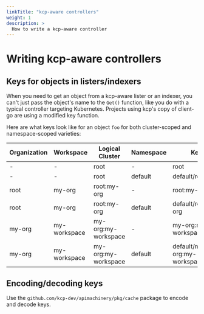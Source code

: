 ```yaml
---
linkTitle: "kcp-aware controllers"
weight: 1
description: >
  How to write a kcp-aware controller
---
```


# Writing kcp-aware controllers

## Keys for objects in listers/indexers

When you need to get an object from a kcp-aware lister or an indexer, you can't just pass the object's name to the
`Get()` function, like you do with a typical controller targeting Kubernetes. Projects using kcp's copy of client-go
are using a modified key function.

Here are what keys look like for an object `foo` for both cluster-scoped and namespace-scoped varieties:

|Organization|Workspace|Logical Cluster|Namespace|Key|
|-|-|-|-|-|
|-|-|root|-|root|foo|
|-|-|root|default|default/root|foo|
|root|my-org|root:my-org|-|root:my-org|foo|
|root|my-org|root:my-org|default|default/root:my-org|foo|
|my-org|my-workspace|my-org:my-workspace|-|my-org:my-workspace|foo|
|my-org|my-workspace|my-org:my-workspace|default|default/my-org:my-workspace|foo|

## Encoding/decoding keys

Use the `github.com/kcp-dev/apimachinery/pkg/cache` package to encode and decode keys.
